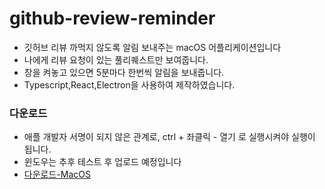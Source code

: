 # github-review-reminder

-   깃허브 리뷰 까먹지 않도록 알림 보내주는 macOS 어플리케이션입니다<br>
-   나에게 리뷰 요청이 있는 풀리퀘스트만 보여줍니다.<br>
-   창을 켜놓고 있으면 5분마다 한번씩 알림을 보내줍니다.
-   Typescript,React,Electron을 사용하여 제작하였습니다.

### 다운로드

-   애플 개발자 서명이 되지 않은 관계로, ctrl + 좌클릭 - 열기 로 실행시켜야 실행이 됩니다.
-   윈도우는 추후 테스트 후 업로드 예정입니다
-   [다운로드-MacOS]

[다운로드-macos]: https://drive.google.com/file/d/1C8kqhACGZll16nTz4Dm1db7QopBC1WK7/view?usp=sharing
